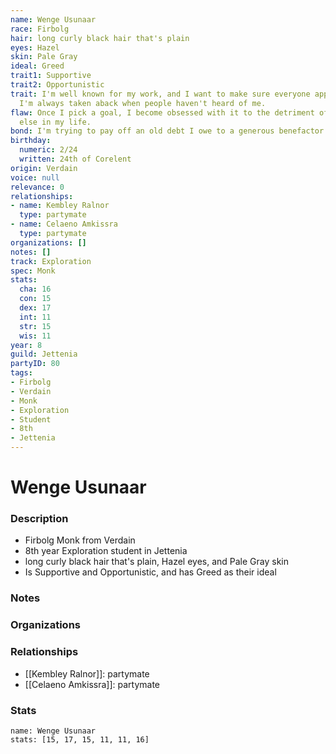 ```yaml
---
name: Wenge Usunaar
race: Firbolg
hair: long curly black hair that's plain
eyes: Hazel
skin: Pale Gray
ideal: Greed
trait1: Supportive
trait2: Opportunistic
trait: I'm well known for my work, and I want to make sure everyone appreciates it.
  I'm always taken aback when people haven't heard of me.
flaw: Once I pick a goal, I become obsessed with it to the detriment of everything
  else in my life.
bond: I'm trying to pay off an old debt I owe to a generous benefactor.
birthday:
  numeric: 2/24
  written: 24th of Corelent
origin: Verdain
voice: null
relevance: 0
relationships:
- name: Kembley Ralnor
  type: partymate
- name: Celaeno Amkissra
  type: partymate
organizations: []
notes: []
track: Exploration
spec: Monk
stats:
  cha: 16
  con: 15
  dex: 17
  int: 11
  str: 15
  wis: 11
year: 8
guild: Jettenia
partyID: 80
tags:
- Firbolg
- Verdain
- Monk
- Exploration
- Student
- 8th
- Jettenia
---
```

# Wenge Usunaar
### Description
- Firbolg Monk from Verdain
- 8th year Exploration student in Jettenia
- long curly black hair that's plain, Hazel eyes, and Pale Gray skin
- Is Supportive and Opportunistic, and has Greed as their ideal

### Notes

### Organizations

### Relationships
- [[Kembley Ralnor]]: partymate
- [[Celaeno Amkissra]]: partymate

### Stats
```statblock
name: Wenge Usunaar
stats: [15, 17, 15, 11, 11, 16]
```